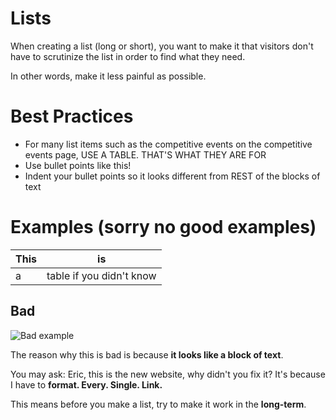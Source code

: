 # Lists

When creating a list (long or short), you want to make it that visitors don't have to scrutinize the list in order to find what they need.

In other words, make it less painful as possible.

# Best Practices

 - For many list items such as the competitive events on the competitive events page, USE A TABLE. THAT'S WHAT THEY ARE FOR
 - Use bullet points like this!
 - Indent your bullet points so it looks different from REST of the blocks of text

# Examples (sorry no good examples)
|This| is |
|--|--|
| a | table if you didn't know |

## Bad

![Bad example](https://imgur.com/rcQnuQa.png)

The reason why this is bad is because **it looks like a block of text**.

You may ask: Eric, this is the new website, why didn't you fix it?
It's because I have to **format. Every. Single. Link.**

This means before you make a list, try to make it work in the **long-term**.